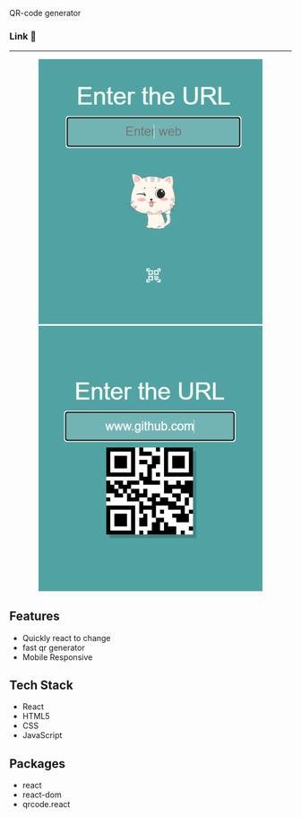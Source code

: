 QR-code generator

### Link :link: 



---

<div align="center">
<img src="./demo2.png" width="400">
<img src="./demo1.png" width="400">
</div>

## Features

- Quickly react to change
- fast qr generator
- Mobile Responsive



## Tech Stack

- React
- HTML5
- CSS
- JavaScript

## Packages

- react
- react-dom
- qrcode.react
